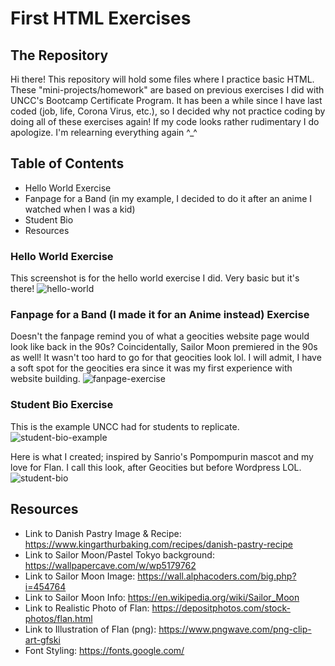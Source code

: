 # First HTML Exercises

## The Repository
Hi there! This repository will hold some files where I practice basic HTML. These "mini-projects/homework" are based on previous exercises I did with UNCC's Bootcamp Certificate Program. It has been a while since I have last coded (job, life, Corona Virus, etc.), so I decided why not practice coding by doing all of these exercises again! If my code looks rather rudimentary I do apologize. I'm relearning everything again ^_^ 


## Table of Contents
* Hello World Exercise 
* Fanpage for a Band (in my example, I decided to do it after an anime I watched when I was a kid) 
* Student Bio 
* Resources


###  Hello World Exercise
This screenshot is for the hello world exercise I did. Very basic but it's there! 
![hello-world](https://user-images.githubusercontent.com/66345751/84714486-c9b16980-af3b-11ea-8fe5-3acd6a41d600.JPG)


### Fanpage for a Band (I made it for an Anime instead) Exercise
Doesn't the fanpage remind you of what a geocities website page would look like back in the 90s? Coincidentally, Sailor Moon premiered in the 90s as well! It wasn't too hard to go for that geocities look lol. I will admit, I have a soft spot for the geocities era since it was my first experience with website building. 
![fanpage-exercise](https://user-images.githubusercontent.com/66345751/84714961-324d1600-af3d-11ea-9f96-e10eb2120593.JPG)


### Student Bio Exercise 
This is the example UNCC had for students to replicate. 
![student-bio-example](https://user-images.githubusercontent.com/66345751/84715736-5d386980-af3f-11ea-815c-e7b31411abc3.JPG)

Here is what I created; inspired by Sanrio's Pompompurin mascot and my love for Flan. I call this look, after Geocities but before Wordpress LOL. 
![student-bio](https://user-images.githubusercontent.com/66345751/84840047-8410a180-b00c-11ea-8af6-f69ca6e4a24e.JPG)


## Resources 
- Link to Danish Pastry Image & Recipe: https://www.kingarthurbaking.com/recipes/danish-pastry-recipe
- Link to Sailor Moon/Pastel Tokyo background: https://wallpapercave.com/w/wp5179762
- Link to Sailor Moon Image: https://wall.alphacoders.com/big.php?i=454764
- Link to Sailor Moon Info: https://en.wikipedia.org/wiki/Sailor_Moon
- Link to Realistic Photo of Flan: https://depositphotos.com/stock-photos/flan.html
- Link to Illustration of Flan (png): https://www.pngwave.com/png-clip-art-gfski
- Font Styling: https://fonts.google.com/ 
